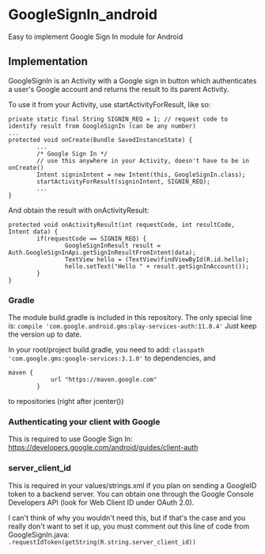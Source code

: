 # GoogleSignIn_android
Easy to implement Google Sign In module for Android 

## Implementation 
GoogleSignIn is an Activity with a Google sign in button which authenticates a user's Google account and returns the result to its parent Activity. 

To use it from your Activity, use startActivityForResult, like so: 
```
private static final String SIGNIN_REQ = 1; // request code to identify result from GoogleSignIn (can be any number)
...
protected void onCreate(Bundle SavedInstanceState) { 
        ...        
        /* Google Sign In */ 
        // use this anywhere in your Activity, doesn't have to be in onCreate()
        Intent signinIntent = new Intent(this, GoogleSignIn.class);
        startActivityForResult(signinIntent, SIGNIN_REQ);        
        ...
}
```
And obtain the result with onActivityResult:
```
protected void onActivityResult(int requestCode, int resultCode, Intent data) {
        if(requestCode == SIGNIN_REQ) {
                GoogleSignInResult result = Auth.GoogleSignInApi.getSignInResultFromIntent(data);
                TextView hello = (TextView)findViewById(R.id.hello);
                hello.setText("Hello " + result.getSignInAccount());
        }
}
```

### Gradle
The module build.gradle is included in this repository. The only special line is: 
```compile 'com.google.android.gms:play-services-auth:11.0.4'```
Just keep the version up to date. 

In your root/project build.gradle, you need to add: 
```classpath 'com.google.gms:google-services:3.1.0'``` to dependencies, and
```
maven {
            url "https://maven.google.com"
        }
```
to repositories (right after jcenter())

### Authenticating your client with Google
This is required to use Google Sign In: https://developers.google.com/android/guides/client-auth

### server_client_id
This is required in your values/strings.xml if you plan on sending a GoogleID token to a backend server. You can obtain one through the Google Console Developers API (look for Web Client ID under OAuth 2.0).

I can't think of why you wouldn't need this, but if that's the case and you really don't want to set it up, you must comment out this line of code from GoogleSignIn.java:
``` .requestIdToken(getString(R.string.server_client_id)) ```
